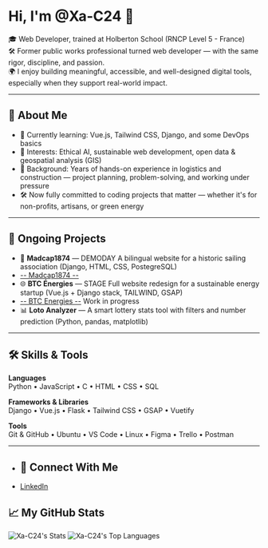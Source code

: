 # Hi, I'm @Xa-C24 👋

🎓 Web Developer, trained at Holberton School (RNCP Level 5 - France)  
🛠️ Former public works professional turned web developer — with the same rigor, discipline, and passion.  
🌍 I enjoy building meaningful, accessible, and well-designed digital tools, especially when they support real-world impact.

---

## 🌟 About Me

- 🌱 Currently learning: Vue.js, Tailwind CSS, Django, and some DevOps basics  
- 👀 Interests: Ethical AI, sustainable web development, open data & geospatial analysis (GIS)  
- 🧠 Background: Years of hands-on experience in logistics and construction — project planning, problem-solving, and working under pressure  
- 🛠️ Now fully committed to coding projects that matter — whether it's for non-profits, artisans, or green energy

---

## 🚧 Ongoing Projects

- 🔧 **Madcap1874** — DEMODAY A bilingual website for a historic sailing association (Django, HTML, CSS, PostegreSQL)
- [ -- Madcap1874 --](https://madcap1874.pythonanywhere.com/) 
- 🌐 **BTC Énergies** — STAGE Full website redesign for a sustainable energy startup (Vue.js + Django stack, TAILWIND, GSAP)
- [ -- BTC Energies --](https://tangerine-babka-89b76d.netlify.app/)  Work in progress
- 📊 **Loto Analyzer** — A smart lottery stats tool with filters and number prediction (Python, pandas, matplotlib)

---

## 🛠️ Skills & Tools

**Languages**  
Python • JavaScript • C • HTML • CSS • SQL

**Frameworks & Libraries**  
Django • Vue.js • Flask • Tailwind CSS • GSAP • Vuetify

**Tools**  
Git & GitHub • Ubuntu • VS Code • Linux • Figma • Trello • Postman 

---

- ## 🔗 Connect With Me
- [LinkedIn](https://www.linkedin.com/in/xavier-piedallu-710b04330/)

## 📈 My GitHub Stats
![Xa-C24's Stats](https://github-readme-stats.vercel.app/api?username=Xa-C24&theme=radical&show_icons=true&hide_border=false&count_private=true)
![Xa-C24's Top Languages](https://github-readme-stats.vercel.app/api/top-langs/?username=Xa-C24&theme=radical&show_icons=true&hide_border=false&layout=compact)



